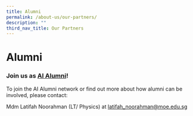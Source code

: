 ```yaml
---
title: Alumni
permalink: /about-us/our-partners/
description: ""
third_nav_title: Our Partners
---
```



# Alumni


### Join us as [AI Alumni](/partnerships/alumni/alumni-featured-interviews/)!


To join the AI Alumni network or find out more about how alumni can be involved, please contact:

  

Mdm Latifah Noorahman (LT/ Physics) at [latifah\_noorahman@moe.edu.sg](mailto:latifah_noorahman@moe.edu.sg)